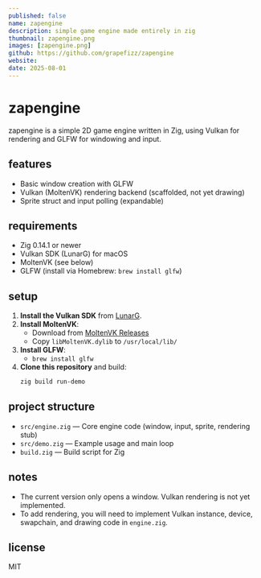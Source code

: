 ```yaml
---
published: false
name: zapengine
description: simple game engine made entirely in zig
thumbnail: zapengine.png
images: [zapengine.png]
github: https://github.com/grapefizz/zapengine
website: 
date: 2025-08-01
---
```


# zapengine

zapengine is a simple 2D game engine written in Zig, using Vulkan for rendering and GLFW for windowing and input.

## features
- Basic window creation with GLFW
- Vulkan (MoltenVK) rendering backend (scaffolded, not yet drawing)
- Sprite struct and input polling (expandable)

## requirements
- Zig 0.14.1 or newer
- Vulkan SDK (LunarG) for macOS
- MoltenVK (see below)
- GLFW (install via Homebrew: `brew install glfw`)

## setup
1. **Install the Vulkan SDK** from [LunarG](https://vulkan.lunarg.com/sdk/home).
2. **Install MoltenVK**:
   - Download from [MoltenVK Releases](https://github.com/KhronosGroup/MoltenVK/releases)
   - Copy `libMoltenVK.dylib` to `/usr/local/lib/`
3. **Install GLFW**:
   - `brew install glfw`
4. **Clone this repository** and build:
   ```sh
   zig build run-demo
   ```

## project structure
- `src/engine.zig` — Core engine code (window, input, sprite, rendering stub)
- `src/demo.zig` — Example usage and main loop
- `build.zig` — Build script for Zig

## notes
- The current version only opens a window. Vulkan rendering is not yet implemented.
- To add rendering, you will need to implement Vulkan instance, device, swapchain, and drawing code in `engine.zig`.

## license
MIT
